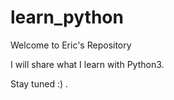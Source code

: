 # learn_python
Welcome to Eric's Repository

I will share what I learn with Python3.

Stay tuned :) .
